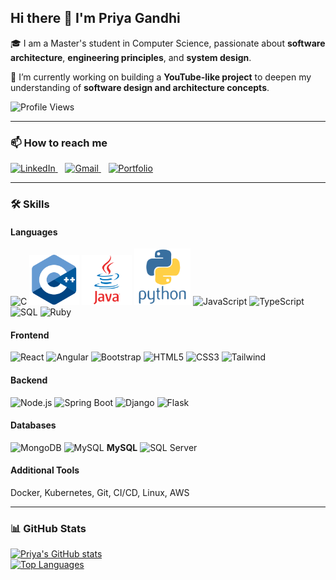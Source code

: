 ## Hi there 👋 I'm **Priya Gandhi**

🎓 I am a Master's student in Computer Science, passionate about **software architecture**, **engineering principles**, and **system design**.

🚀 I’m currently working on building a **YouTube-like project** to deepen my understanding of **software design and architecture concepts**.

![Profile Views](https://komarev.com/ghpvc/?username=PriyaGandhi311&label=Profile%20Views&color=0e75b6&style=flat)

---

### 📫 How to reach me

<a href="https://www.linkedin.com/in/pg46/" target="_blank">
  <img src="https://cdn.jsdelivr.net/gh/devicons/devicon/icons/linkedin/linkedin-original.svg" alt="LinkedIn" width="40" />
</a>
&nbsp;&nbsp;
<a href="mailto:pgandhi4@ncsu.edu" target="_blank">
  <img src="https://upload.wikimedia.org/wikipedia/commons/7/7e/Gmail_icon_%282020%29.svg" alt="Gmail" width="40" />
</a>
&nbsp;&nbsp;
<a href="https://your-portfolio-link.com" target="_blank">
  <img src="https://cdn-icons-png.flaticon.com/512/841/841364.png" alt="Portfolio" width="40" />
</a>

---

### 🛠️ Skills

#### **Languages**
<!-- <p>
  <img src="https://cdn.jsdelivr.net/gh/devicons/devicon/icons/c/c-original.svg" alt="C" width="40" />
  <img src="https://cdn.jsdelivr.net/gh/devicons/devicon/icons/cplusplus/cplusplus-original.svg" alt="C++" width="40" />
  <img src="https://cdn.jsdelivr.net/gh/devicons/devicon/icons/java/java-original.svg" alt="Java" width="40" />
  <img src="https://cdn.jsdelivr.net/gh/devicons/devicon/icons/python/python-original.svg" alt="Python" width="40" />
  <img src="https://cdn.jsdelivr.net/gh/devicons/devicon/icons/javascript/javascript-original.svg" alt="JavaScript" width="40" />
  <img src="https://cdn.jsdelivr.net/gh/devicons/devicon/icons/typescript/typescript-original.svg" alt="TypeScript" width="40" />
  <img src="https://www.vectorlogo.zone/logos/mysql/mysql-horizontal.svg" alt="MySQL" width="40"/>
  <img src="https://cdn.jsdelivr.net/gh/devicons/devicon/icons/ruby/ruby-original.svg" alt="Ruby" width="40" />
</p>
-->
<p>
  <img src="https://raw.githubusercontent.com/devicons/devicon/master/icons/c/c-original-wordmark.svg" alt="C" width="80"/>
<img src="https://raw.githubusercontent.com/devicons/devicon/master/icons/cplusplus/cplusplus-original.svg" alt="C++" width="80"/>
<img src="https://raw.githubusercontent.com/devicons/devicon/master/icons/java/java-original-wordmark.svg" alt="Java" width="80"/>
<img src="https://raw.githubusercontent.com/devicons/devicon/master/icons/python/python-original-wordmark.svg" alt="Python" width="90"/>
<img src="https://www.vectorlogo.zone/logos/javascript/javascript-horizontal.svg" alt="JavaScript" width="120"/>
<img src="https://www.vectorlogo.zone/logos/typescriptlang/typescriptlang-ar21.svg" alt="TypeScript" width="120"/>
<img src="https://www.vectorlogo.zone/logos/mysql/mysql-horizontal.svg" alt="SQL" width="120"/>
<img src="https://www.vectorlogo.zone/logos/ruby-lang/ruby-lang-horizontal.svg" alt="Ruby" width="120"/>

</p>

#### **Frontend**
<p>
  <img src="https://cdn.jsdelivr.net/gh/devicons/devicon/icons/react/react-original.svg" alt="React" width="40" />
  <img src="https://cdn.jsdelivr.net/gh/devicons/devicon/icons/angularjs/angularjs-original.svg" alt="Angular" width="40" />
  <img src="https://cdn.jsdelivr.net/gh/devicons/devicon/icons/bootstrap/bootstrap-original.svg" alt="Bootstrap" width="40" />
  <img src="https://cdn.jsdelivr.net/gh/devicons/devicon/icons/html5/html5-original.svg" alt="HTML5" width="40" />
  <img src="https://cdn.jsdelivr.net/gh/devicons/devicon/icons/css3/css3-original.svg" alt="CSS3" width="40" />
  <img src="https://cdn.jsdelivr.net/gh/devicons/devicon/icons/tailwindcss/tailwindcss-original.svg" alt="Tailwind" width="40" />
</p>

#### **Backend**
<p>
  <img src="https://cdn.jsdelivr.net/gh/devicons/devicon/icons/nodejs/nodejs-original.svg" alt="Node.js" width="40" />
  <img src="https://cdn.jsdelivr.net/gh/devicons/devicon/icons/spring/spring-original.svg" alt="Spring Boot" width="40" />
  <img src="https://cdn.jsdelivr.net/gh/devicons/devicon/icons/django/django-plain.svg" alt="Django" width="40" />
  <img src="https://cdn.jsdelivr.net/gh/devicons/devicon/icons/flask/flask-original.svg" alt="Flask" width="40" />
</p>

#### **Databases**
<p>
  <img src="https://cdn.jsdelivr.net/gh/devicons/devicon/icons/mongodb/mongodb-original.svg" alt="MongoDB" width="40" />
  <img src="https://www.vectorlogo.zone/logos/mysql/mysql-horizontal.svg" alt="MySQL" width="100"/> <b>MySQL</b>
  <img src="https://cdn.jsdelivr.net/gh/devicons/devicon/icons/microsoftsqlserver/microsoftsqlserver-plain.svg" alt="SQL Server" width="40" />
</p>

#### **Additional Tools**
Docker, Kubernetes, Git, CI/CD, Linux, AWS

---

### 📊 GitHub Stats

<a href="https://github.com/PriyaGandhi311">
  <img src="https://github-readme-stats.vercel.app/api?username=PriyaGandhi311&show_icons=true&theme=tokyonight" alt="Priya's GitHub stats" />
</a>

<br/>

<a href="https://github.com/PriyaGandhi311">
  <img src="https://github-readme-stats.vercel.app/api/top-langs/?username=PriyaGandhi311&layout=compact&theme=tokyonight" alt="Top Languages" />
</a>
